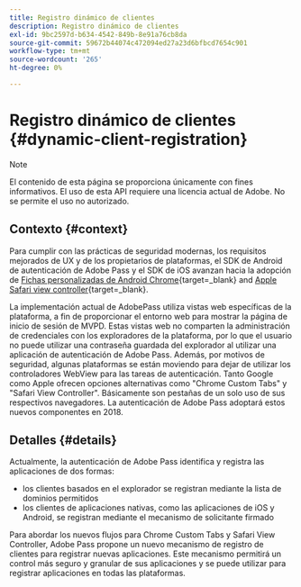 ```yaml
---
title: Registro dinámico de clientes
description: Registro dinámico de clientes
exl-id: 9bc2597d-b634-4542-849b-8e91a76cb8da
source-git-commit: 59672b44074c472094ed27a23d6bfbcd7654c901
workflow-type: tm+mt
source-wordcount: '265'
ht-degree: 0%

---
```


# Registro dinámico de clientes {#dynamic-client-registration}

>[!NOTE]
>
>El contenido de esta página se proporciona únicamente con fines informativos. El uso de esta API requiere una licencia actual de Adobe. No se permite el uso no autorizado.

## Contexto {#context}

Para cumplir con las prácticas de seguridad modernas, los requisitos mejorados de UX y de los propietarios de plataformas, el SDK de Android de autenticación de Adobe Pass y el SDK de iOS avanzan hacia la adopción de [Fichas personalizadas de Android Chrome](https://developer.chrome.com/multidevice/android/customtabs){target=_blank} and [Apple Safari view controller](https://developer.apple.com/documentation/safariservices/sfsafariviewcontroller){target=_blank}.

La implementación actual de AdobePass utiliza vistas web específicas de la plataforma, a fin de proporcionar el entorno web para mostrar la página de inicio de sesión de MVPD. Estas vistas web no comparten la administración de credenciales con los exploradores de la plataforma, por lo que el usuario no puede utilizar una contraseña guardada del explorador al utilizar una aplicación de autenticación de Adobe Pass. Además, por motivos de seguridad, algunas plataformas se están moviendo para dejar de utilizar los controladores WebView para las tareas de autenticación. Tanto Google como Apple ofrecen opciones alternativas como &quot;Chrome Custom Tabs&quot; y &quot;Safari View Controller&quot;. Básicamente son pestañas de un solo uso de sus respectivos navegadores. La autenticación de Adobe Pass adoptará estos nuevos componentes en 2018.

## Detalles {#details}

Actualmente, la autenticación de Adobe Pass identifica y registra las aplicaciones de dos formas:

* los clientes basados en el explorador se registran mediante la lista de dominios permitidos
* los clientes de aplicaciones nativas, como las aplicaciones de iOS y Android, se registran mediante el mecanismo de solicitante firmado

Para abordar los nuevos flujos para Chrome Custom Tabs y Safari View Controller, Adobe Pass propone un nuevo mecanismo de registro de clientes para registrar nuevas aplicaciones. Este mecanismo permitirá un control más seguro y granular de sus aplicaciones y se puede utilizar para registrar aplicaciones en todas las plataformas.

<!--
## Related Information

- [Dynamic Client Registration API](/help/authentication/dynamic-client-registration-api.md)
- [Dynamic Client Registration Management](/help/authentication/dynamic-client-registration-management.md)
-->
